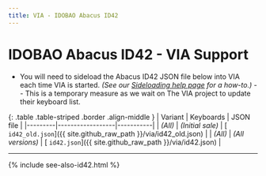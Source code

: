 ```yaml
---
title: VIA - IDOBAO Abacus ID42
---
```


# IDOBAO Abacus ID42 - VIA Support

<div class="border shadow shadow-sm border-warning bg-warning bg-opacity-10 rounded-3 p-2 mb-4 text-opacity-75">
  <ul class="fa-ul mb-0 me-3">
    <li><span class="fa-li"><i class="fas fa-exclamation-circle text-warning"></i></span>
    You will need to sideload the Abacus ID42 JSON file below into VIA each time VIA is started.
    <i>(See our <a href="/manuals/via/sideload"><i class="fas fa-rotate-90 fa-download"></i> Sideloading help page</a> for a how-to.)</i>
    -- This is a temporary measure as we wait on The VIA project to update their keyboard list.
    </li>
  </ul>
</div>

{: .table .table-striped .border .align-middle }
| Variant | Keyboards        | JSON file |
|---------|------------------|-----------|
| *(All)* | *(Initial sale)* | [<i class="fas fa-rotate-90 fa-download"></i> `id42_old.json`]({{ site.github_raw_path }}/via/id42_old.json) |
| *(All)* | *(All versions)* | [<i class="fas fa-rotate-90 fa-download"></i> `id42.json`]({{ site.github_raw_path }}/via/id42.json) |


---

{% include see-also-id42.html %}
